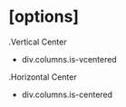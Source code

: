 # [options]

.Vertical Center
* div.columns.is-vcentered

.Horizontal Center
* div.columns.is-centered
